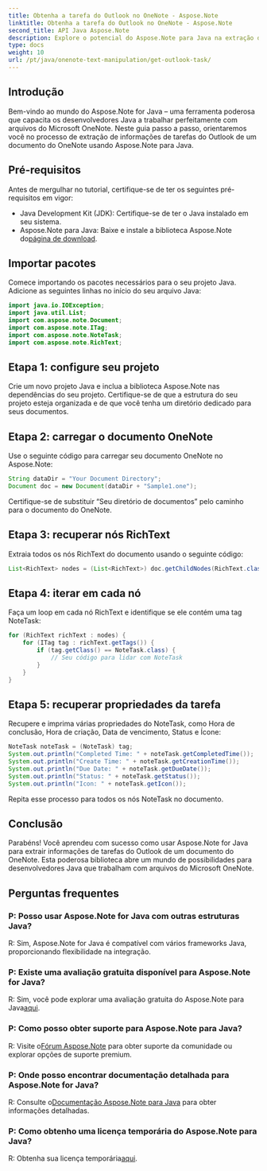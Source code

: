 ```yaml
---
title: Obtenha a tarefa do Outlook no OneNote - Aspose.Note
linktitle: Obtenha a tarefa do Outlook no OneNote - Aspose.Note
second_title: API Java Aspose.Note
description: Explore o potencial do Aspose.Note para Java na extração de detalhes de tarefas do Outlook de documentos do OneNote sem esforço. Eleve seu desenvolvimento Java com esta biblioteca robusta.
type: docs
weight: 10
url: /pt/java/onenote-text-manipulation/get-outlook-task/
---
```

## Introdução
Bem-vindo ao mundo do Aspose.Note for Java – uma ferramenta poderosa que capacita os desenvolvedores Java a trabalhar perfeitamente com arquivos do Microsoft OneNote. Neste guia passo a passo, orientaremos você no processo de extração de informações de tarefas do Outlook de um documento do OneNote usando Aspose.Note para Java.
## Pré-requisitos
Antes de mergulhar no tutorial, certifique-se de ter os seguintes pré-requisitos em vigor:
- Java Development Kit (JDK): Certifique-se de ter o Java instalado em seu sistema.
-  Aspose.Note para Java: Baixe e instale a biblioteca Aspose.Note do[página de download](https://releases.aspose.com/note/java/).
## Importar pacotes
Comece importando os pacotes necessários para o seu projeto Java. Adicione as seguintes linhas no início do seu arquivo Java:
```java
import java.io.IOException;
import java.util.List;
import com.aspose.note.Document;
import com.aspose.note.ITag;
import com.aspose.note.NoteTask;
import com.aspose.note.RichText;
```
## Etapa 1: configure seu projeto
Crie um novo projeto Java e inclua a biblioteca Aspose.Note nas dependências do seu projeto. Certifique-se de que a estrutura do seu projeto esteja organizada e de que você tenha um diretório dedicado para seus documentos.
## Etapa 2: carregar o documento OneNote
Use o seguinte código para carregar seu documento OneNote no Aspose.Note:
```java
String dataDir = "Your Document Directory";
Document doc = new Document(dataDir + "Sample1.one");
```
Certifique-se de substituir “Seu diretório de documentos” pelo caminho para o documento do OneNote.
## Etapa 3: recuperar nós RichText
Extraia todos os nós RichText do documento usando o seguinte código:
```java
List<RichText> nodes = (List<RichText>) doc.getChildNodes(RichText.class);
```
## Etapa 4: iterar em cada nó
Faça um loop em cada nó RichText e identifique se ele contém uma tag NoteTask:
```java
for (RichText richText : nodes) {
    for (ITag tag : richText.getTags()) {
        if (tag.getClass() == NoteTask.class) {
            // Seu código para lidar com NoteTask
        }
    }
}
```
## Etapa 5: recuperar propriedades da tarefa
Recupere e imprima várias propriedades do NoteTask, como Hora de conclusão, Hora de criação, Data de vencimento, Status e Ícone:
```java
NoteTask noteTask = (NoteTask) tag;
System.out.println("Completed Time: " + noteTask.getCompletedTime());
System.out.println("Create Time: " + noteTask.getCreationTime());
System.out.println("Due Date: " + noteTask.getDueDate());
System.out.println("Status: " + noteTask.getStatus());
System.out.println("Icon: " + noteTask.getIcon());
```
Repita esse processo para todos os nós NoteTask no documento.
## Conclusão
Parabéns! Você aprendeu com sucesso como usar Aspose.Note for Java para extrair informações de tarefas do Outlook de um documento do OneNote. Esta poderosa biblioteca abre um mundo de possibilidades para desenvolvedores Java que trabalham com arquivos do Microsoft OneNote.
## Perguntas frequentes
### P: Posso usar Aspose.Note for Java com outras estruturas Java?
R: Sim, Aspose.Note for Java é compatível com vários frameworks Java, proporcionando flexibilidade na integração.
### P: Existe uma avaliação gratuita disponível para Aspose.Note for Java?
 R: Sim, você pode explorar uma avaliação gratuita do Aspose.Note para Java[aqui](https://releases.aspose.com/).
### P: Como posso obter suporte para Aspose.Note para Java?
 R: Visite o[Fórum Aspose.Note](https://forum.aspose.com/c/note/28) para obter suporte da comunidade ou explorar opções de suporte premium.
### P: Onde posso encontrar documentação detalhada para Aspose.Note for Java?
 R: Consulte o[Documentação Aspose.Note para Java](https://reference.aspose.com/note/java/) para obter informações detalhadas.
### P: Como obtenho uma licença temporária do Aspose.Note para Java?
 R: Obtenha sua licença temporária[aqui](https://purchase.aspose.com/temporary-license/).